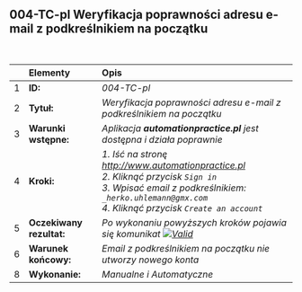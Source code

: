## 004-TC-pl Weryfikacja poprawności adresu e-mail z podkreślnikiem na początku

<br>

|     | Elementy                 | Opis                                                                 |
| :-- | :----------------------- | :------------------------------------------------------------------- |
| 1   | **ID:**                  | _004-TC-pl_                                                          |
| 2   | **Tytuł:**               | _Weryfikacja poprawności adresu e-mail z podkreślnikiem na początku_ |
| 3   | **Warunki wstępne:**     | _Aplikacja **automationpractice.pl** jest dostępna i działa poprawnie_ |
| 4   | **Kroki:**               | _1. Iść na stronę http://www.automationpractice.pl <br> 2. Kliknąć przycisk `Sign in` <br> 3. Wpisać email z podkreślnikiem: `_herko.uhlemann@gmx.com` <br> 4. Kliknąć przycisk `Create an account`_ |
| 5   | **Oczekiwany rezultat:** | _Po wykonaniu powyższych kroków pojawia się komunikat [![Valid](https://img.shields.io/badge/Invalid%20email%20address.-f3515c)](#)_ |
| 6   | **Warunek końcowy:**     | _Email z podkreślnikiem na początku nie utworzy nowego konta_        |
| 8   | **Wykonanie:**           | _Manualne i Automatyczne_                                            |
